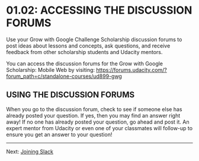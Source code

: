# 01.02: ACCESSING THE DISCUSSION FORUMS
Use your Grow with Google Challenge Scholarship discussion forums to post ideas about lessons and concepts, ask questions, and receive feedback from other scholarship students and Udacity mentors.

You can access the discussion forums for the Grow with Google Scholarship: Mobile Web by visiting: https://forums.udacity.com/?forum_path=c/standalone-courses/ud899-gwg

## USING THE DISCUSSION FORUMS
When you go to the discussion forum, check to see if someone else has already posted your question. If yes, then you may find an answer right away! If no one has already posted your question, go ahead and post it. An expert mentor from Udacity or even one of your classmates will follow-up to ensure you get an answer to your question!

- - -

Next: [Joining Slack](./03-slack.md)